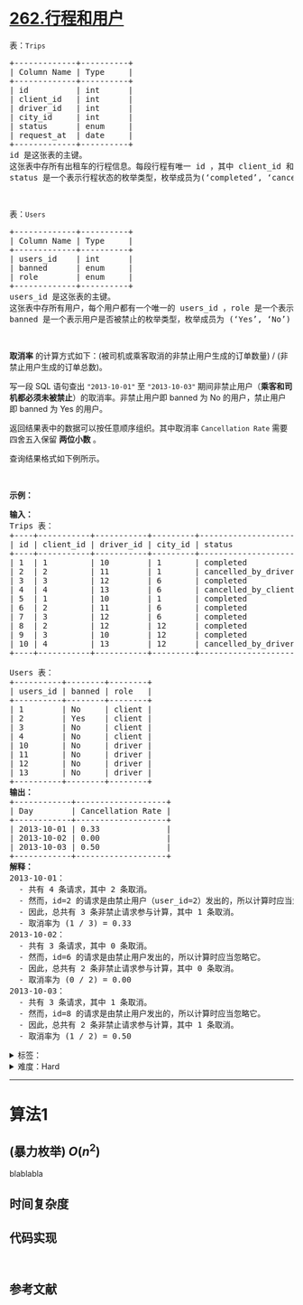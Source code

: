 # [262.行程和用户](https://leetcode.cn/problems/trips-and-users/)

表：<code>Trips</code>
<div class="original__bRMd">
<div>
<pre>
+-------------+----------+
| Column Name | Type     |
+-------------+----------+
| id          | int      |
| client_id   | int      |
| driver_id   | int      |
| city_id     | int      |
| status      | enum     |
| request_at  | date     |     
+-------------+----------+
id 是这张表的主键。
这张表中存所有出租车的行程信息。每段行程有唯一 id ，其中 client_id 和 driver_id 是 Users 表中 users_id 的外键。
status 是一个表示行程状态的枚举类型，枚举成员为(‘completed’, ‘cancelled_by_driver’, ‘cancelled_by_client’) 。
</pre>

<p>&nbsp;</p>

<div class="original__bRMd">
<div>
<p>表：<code>Users</code></p>
</div>
</div>

<pre>
+-------------+----------+
| Column Name | Type     |
+-------------+----------+
| users_id    | int      |
| banned      | enum     |
| role        | enum     |
+-------------+----------+
users_id 是这张表的主键。
这张表中存所有用户，每个用户都有一个唯一的 users_id ，role 是一个表示用户身份的枚举类型，枚举成员为 (‘client’, ‘driver’, ‘partner’) 。
banned 是一个表示用户是否被禁止的枚举类型，枚举成员为 (‘Yes’, ‘No’) 。
</pre>

<p>&nbsp;</p>

<p><strong>取消率</strong> 的计算方式如下：(被司机或乘客取消的非禁止用户生成的订单数量) / (非禁止用户生成的订单总数)。</p>

<p>写一段 SQL 语句查出&nbsp;<code>"2013-10-01"</code><strong>&nbsp;</strong>至&nbsp;<code>"2013-10-03"</code><strong>&nbsp;</strong>期间非禁止用户（<strong>乘客和司机都必须未被禁止</strong>）的取消率。非禁止用户即 banned 为 No 的用户，禁止用户即 banned 为 Yes 的用户。</p>

<p>返回结果表中的数据可以按任意顺序组织。其中取消率 <code>Cancellation Rate</code> 需要四舍五入保留 <strong>两位小数</strong> 。</p>

<p>查询结果格式如下例所示。</p>

<p>&nbsp;</p>

<p><strong>示例：</strong></p>

<pre>
<strong>输入：</strong> 
Trips 表：
+----+-----------+-----------+---------+---------------------+------------+
| id | client_id | driver_id | city_id | status              | request_at |
+----+-----------+-----------+---------+---------------------+------------+
| 1  | 1         | 10        | 1       | completed           | 2013-10-01 |
| 2  | 2         | 11        | 1       | cancelled_by_driver | 2013-10-01 |
| 3  | 3         | 12        | 6       | completed           | 2013-10-01 |
| 4  | 4         | 13        | 6       | cancelled_by_client | 2013-10-01 |
| 5  | 1         | 10        | 1       | completed           | 2013-10-02 |
| 6  | 2         | 11        | 6       | completed           | 2013-10-02 |
| 7  | 3         | 12        | 6       | completed           | 2013-10-02 |
| 8  | 2         | 12        | 12      | completed           | 2013-10-03 |
| 9  | 3         | 10        | 12      | completed           | 2013-10-03 |
| 10 | 4         | 13        | 12      | cancelled_by_driver | 2013-10-03 |
+----+-----------+-----------+---------+---------------------+------------+

Users 表：
+----------+--------+--------+
| users_id | banned | role   |
+----------+--------+--------+
| 1        | No     | client |
| 2        | Yes    | client |
| 3        | No     | client |
| 4        | No     | client |
| 10       | No     | driver |
| 11       | No     | driver |
| 12       | No     | driver |
| 13       | No     | driver |
+----------+--------+--------+
<strong>输出：</strong>
+------------+-------------------+
| Day        | Cancellation Rate |
+------------+-------------------+
| 2013-10-01 | 0.33              |
| 2013-10-02 | 0.00              |
| 2013-10-03 | 0.50              |
+------------+-------------------+
<strong>解释：</strong>
2013-10-01：
  - 共有 4 条请求，其中 2 条取消。
  - 然而，id=2 的请求是由禁止用户（user_id=2）发出的，所以计算时应当忽略它。
  - 因此，总共有 3 条非禁止请求参与计算，其中 1 条取消。
  - 取消率为 (1 / 3) = 0.33
2013-10-02：
  - 共有 3 条请求，其中 0 条取消。
  - 然而，id=6 的请求是由禁止用户发出的，所以计算时应当忽略它。
  - 因此，总共有 2 条非禁止请求参与计算，其中 0 条取消。
  - 取消率为 (0 / 2) = 0.00
2013-10-03：
  - 共有 3 条请求，其中 1 条取消。
  - 然而，id=8 的请求是由禁止用户发出的，所以计算时应当忽略它。
  - 因此，总共有 2 条非禁止请求参与计算，其中 1 条取消。
  - 取消率为 (1 / 2) = 0.50
</pre>
</div>
</div>


<details>
<summary>标签：</summary>
['数据库']
</details>

<details>
<summary>难度：Hard</summary>
喜欢：301
</details>


----------

# 算法1

## (暴力枚举)  $O(n^2)$

blablabla

## 时间复杂度

## 代码实现

```java []

```

```cpp []

```

## 参考文献


